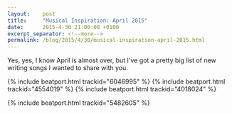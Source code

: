 ```yaml
---
layout:    post
title:     "Musical Inspiration: April 2015"
date:      2015-4-30 21:00:00 +0100
excerpt_separator: <!--more-->
permalink: /blog/2015/4/30/musical-inspiration-april-2015.html
---
```


Yes, yes, I know April is almost over, but I've got a pretty big list of new writing songs I wanted to share with you.

{% include beatport.html trackid="6046995" %}
{% include beatport.html trackid="4554019" %}
{% include beatport.html trackid="4018024" %}

<!--more-->{% include beatport.html trackid="5482605" %}